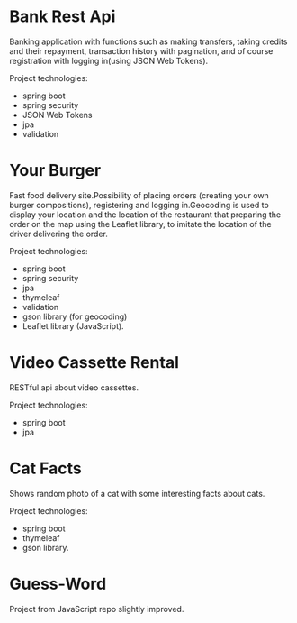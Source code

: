 # Bank Rest Api

Banking application with functions such as making transfers, taking credits and their repayment,
transaction history with pagination, and of course registration with logging in(using JSON Web Tokens).

Project technologies:

- spring boot
- spring security
- JSON Web Tokens
- jpa
- validation


# Your Burger 

Fast food delivery site.Possibility of placing orders (creating your own burger compositions),
registering and logging in.Geocoding is used to display your location and the location of the restaurant that preparing the order on the map using the Leaflet library,
to imitate the location of the driver delivering the order.

Project technologies:

- spring boot
- spring security
- jpa
- thymeleaf
- validation
- gson library (for geocoding)
- Leaflet library (JavaScript). 


# Video Cassette  Rental

RESTful api about video cassettes.

Project technologies:

- spring boot
- jpa


# Cat Facts 

Shows random photo of a cat with some interesting facts about cats.

Project technologies:

- spring boot
- thymeleaf
- gson library.

# Guess-Word

Project from JavaScript repo slightly improved.
